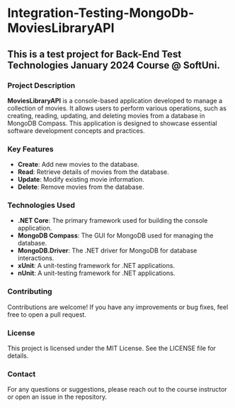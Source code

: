 # Integration-Testing-MongoDb-MoviesLibraryAPI

## This is a test project for Back-End Test Technologies January 2024 Course @ SoftUni.

### Project Description

**MoviesLibraryAPI** is a console-based application developed to manage a collection of movies. It allows users to perform various operations, such as creating, reading, updating, and deleting movies from a database in MongoDB Compass. This application is designed to showcase essential software development concepts and practices.

### Key Features
 
- **Create**: Add new movies to the database.
- **Read**: Retrieve details of movies from the database.
- **Update**: Modify existing movie information.
- **Delete**: Remove movies from the database.

### Technologies Used

- **.NET Core**: The primary framework used for building the console application.
- **MongoDB Compass**: The GUI for MongoDB used for managing the database.
- **MongoDB.Driver**: The .NET driver for MongoDB for database interactions.
- **xUnit**: A unit-testing framework for .NET applications.
- **nUnit**: A unit-testing framework for .NET applications.

### Contributing
Contributions are welcome! If you have any improvements or bug fixes, feel free to open a pull request.

### License
This project is licensed under the MIT License. See the LICENSE file for details.

### Contact
For any questions or suggestions, please reach out to the course instructor or open an issue in the repository.

